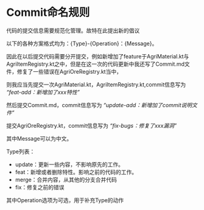 # Commit命名规则

代码的提交信息需要规范化管理。故特在此提出新的倡议

以下的各种方案格式均为：{Type}-{Operation}：{Message}。

因此在以后提交代码需要分开提交，例如新增加了feature于AgriMaterial.kt与AgriItemRegistry.kt之中，但是在这一次的代码更新中我还写了Commit.md文件，修复了一些错误在AgriOreRegistry.kt当中，

则我应当先提交一次AgriMaterial.kt，AgriItemRegistry.kt,commit信息写为 _“feat-add：新增加了xxx特性”_

然后提交Commit.md，commit信息写为 _“update-add：新增加了commit说明文件”_

提交AgriOreRegistry.kt，commit信息写为 _“fix-bugs：修复了xxx漏洞”_

其中Message可以为中文。

Type列表：
 - update：更新一些内容，不影响原先的工作。
 - feat：新增或者删除特性。影响之前的代码的工作。
 - merge：合并内容，从其他的分支合并代码
 - fix：修复之前的错误
 
 其中Operation选项为可选，用于补充Type的动作
